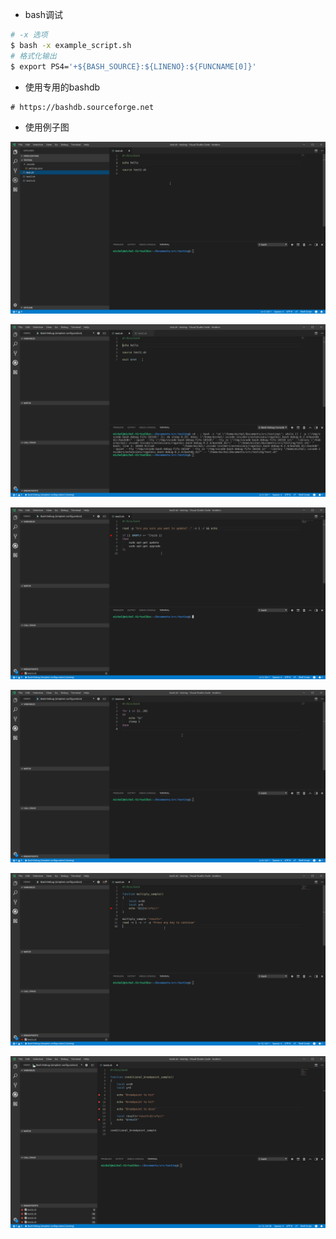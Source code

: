- bash调试

```bash
# -x 选项
$ bash -x example_script.sh
# 格式化输出
$ export PS4='+${BASH_SOURCE}:${LINENO}:${FUNCNAME[0]}'
```

- 使用专用的bashdb

```
# https://bashdb.sourceforge.net
```

- 使用例子图

![bash-debug-samp-launch-autoconfig](./img/bash-debug-samp-launch-autoconfig.gif)

![bash-debug-samp-launch-autoconfig](./img/bash-debug-samp-hello-world.gif)

![bash-debug-samp-launch-autoconfig](./img/bash-debug-samp-stdin-usage.gif)

![bash-debug-samp-launch-autoconfig](./img/bash-debug-samp-pause-support.gif)

![bash-debug-samp-launch-autoconfig](./img/bash-debug-samp-watch-advanced.gif)

![bash-debug-samp-launch-autoconfig](./img/bash-debug-samp-conditional-breakpoints.gif)